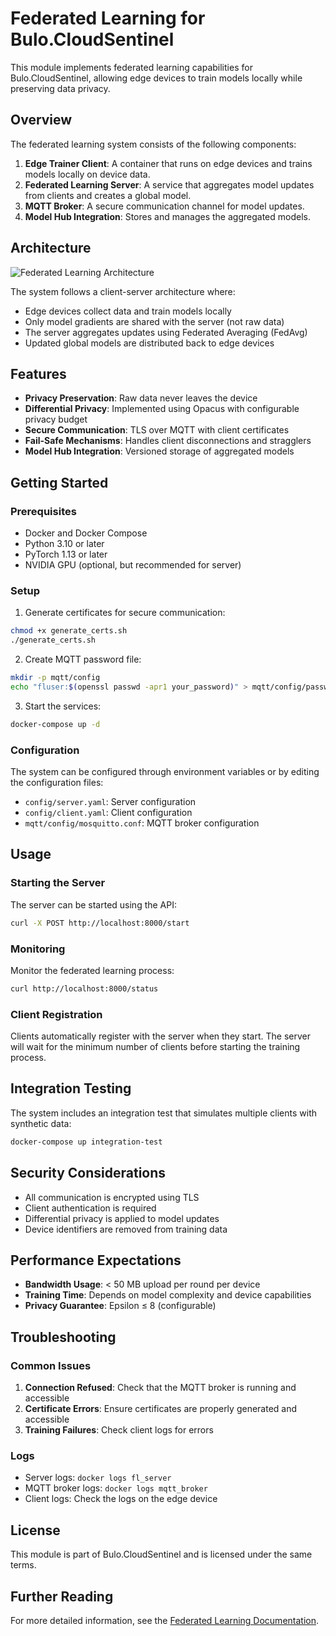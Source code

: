 # Federated Learning for Bulo.CloudSentinel

This module implements federated learning capabilities for Bulo.CloudSentinel, allowing edge devices to train models locally while preserving data privacy.

## Overview

The federated learning system consists of the following components:

1. **Edge Trainer Client**: A container that runs on edge devices and trains models locally on device data.
2. **Federated Learning Server**: A service that aggregates model updates from clients and creates a global model.
3. **MQTT Broker**: A secure communication channel for model updates.
4. **Model Hub Integration**: Stores and manages the aggregated models.

## Architecture

![Federated Learning Architecture](../assets/images/federated_learning_architecture.png)

The system follows a client-server architecture where:

- Edge devices collect data and train models locally
- Only model gradients are shared with the server (not raw data)
- The server aggregates updates using Federated Averaging (FedAvg)
- Updated global models are distributed back to edge devices

## Features

- **Privacy Preservation**: Raw data never leaves the device
- **Differential Privacy**: Implemented using Opacus with configurable privacy budget
- **Secure Communication**: TLS over MQTT with client certificates
- **Fail-Safe Mechanisms**: Handles client disconnections and stragglers
- **Model Hub Integration**: Versioned storage of aggregated models

## Getting Started

### Prerequisites

- Docker and Docker Compose
- Python 3.10 or later
- PyTorch 1.13 or later
- NVIDIA GPU (optional, but recommended for server)

### Setup

1. Generate certificates for secure communication:

```bash
chmod +x generate_certs.sh
./generate_certs.sh
```

2. Create MQTT password file:

```bash
mkdir -p mqtt/config
echo "fluser:$(openssl passwd -apr1 your_password)" > mqtt/config/password.txt
```

3. Start the services:

```bash
docker-compose up -d
```

### Configuration

The system can be configured through environment variables or by editing the configuration files:

- `config/server.yaml`: Server configuration
- `config/client.yaml`: Client configuration
- `mqtt/config/mosquitto.conf`: MQTT broker configuration

## Usage

### Starting the Server

The server can be started using the API:

```bash
curl -X POST http://localhost:8000/start
```

### Monitoring

Monitor the federated learning process:

```bash
curl http://localhost:8000/status
```

### Client Registration

Clients automatically register with the server when they start. The server will wait for the minimum number of clients before starting the training process.

## Integration Testing

The system includes an integration test that simulates multiple clients with synthetic data:

```bash
docker-compose up integration-test
```

## Security Considerations

- All communication is encrypted using TLS
- Client authentication is required
- Differential privacy is applied to model updates
- Device identifiers are removed from training data

## Performance Expectations

- **Bandwidth Usage**: < 50 MB upload per round per device
- **Training Time**: Depends on model complexity and device capabilities
- **Privacy Guarantee**: Epsilon ≤ 8 (configurable)

## Troubleshooting

### Common Issues

1. **Connection Refused**: Check that the MQTT broker is running and accessible
2. **Certificate Errors**: Ensure certificates are properly generated and accessible
3. **Training Failures**: Check client logs for errors

### Logs

- Server logs: `docker logs fl_server`
- MQTT broker logs: `docker logs mqtt_broker`
- Client logs: Check the logs on the edge device

## License

This module is part of Bulo.CloudSentinel and is licensed under the same terms.

## Further Reading

For more detailed information, see the [Federated Learning Documentation](../docs/federated_learning.md).

